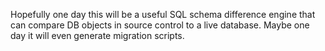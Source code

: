Hopefully one day this will be a useful SQL schema difference engine that can compare DB objects in source control to a live database. Maybe one day it will even generate migration scripts.
